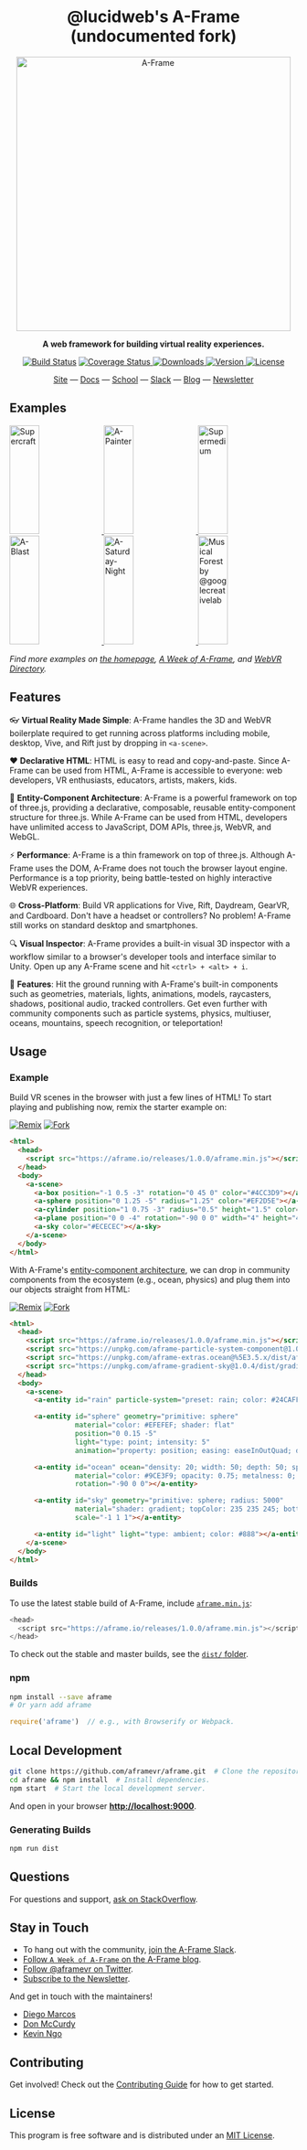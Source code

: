 <h1 align="center">@lucidweb's A-Frame (undocumented fork)</h1>

<p align="center"><a href="https://aframe.io" target="_blank"><img width="480" alt="A-Frame" src="https://user-images.githubusercontent.com/674727/32120889-230ef110-bb0f-11e7-908c-76e39aa43149.jpg"></a></p>

<p align="center"><b>A web framework for building virtual reality experiences.</b></p>

<p align="center">
  <a href="https://travis-ci.org/aframevr/aframe"><img src="https://img.shields.io/travis/aframevr/aframe.svg?style=flat-square" alt="Build Status"></a>
  <a href="https://codecov.io/gh/aframevr/aframe">
    <img src="https://codecov.io/gh/aframevr/aframe/branch/master/graph/badge.svg" alt="Coverage Status">
  </a>
  <a href="https://npmjs.org/package/aframe">
    <img src="https://img.shields.io/npm/dt/aframe.svg?style=flat-square" alt="Downloads">
  </a>
  <a href="https://npmjs.org/package/aframe">
    <img src="https://img.shields.io/npm/v/aframe.svg?style=flat-square" alt="Version">
  </a>
  <a href="https://npmjs.com/package/aframe">
    <img src="https://img.shields.io/npm/l/aframe.svg?style=flat-square" alt="License"></a>
  </a>
</p>

<div align="center">
  <a href="https://aframe.io">Site</a>
  &mdash;
  <a href="https://aframe.io/docs/">Docs</a>
  &mdash;
  <a href="https://aframe.io/school/">School</a>
  &mdash;
  <a href="https://aframe.io/slack-invite/">Slack</a>
  &mdash;
  <a href="https://aframe.io/blog/">Blog</a>
  &mdash;
  <a href="https://aframe.io/subscribe/">Newsletter</a>
</div>

## Examples

<a href="https://supermedium.com/supercraft">
  <img alt="Supercraft" target="_blank" src="https://user-images.githubusercontent.com/674727/41085457-f5429566-69eb-11e8-92e5-3210e4c6c4a0.gif" height="190" width="32%">
</a>
<a href="https://aframe.io/a-painter/?url=https://ucarecdn.com/962b242b-87a9-422c-b730-febdc470f203/">
  <img alt="A-Painter" target="_blank" src="https://cloud.githubusercontent.com/assets/674727/24531388/acfc3dda-156d-11e7-8563-5bd75252f70f.gif" height="190" width="32%">
</a>
<a href="https://supermedium.com">
  <img alt="Supermedium" target="_blank" src="https://user-images.githubusercontent.com/674727/37294616-7212cd20-25d3-11e8-9e7f-c0c61074f1e0.png" height="190" width="32%">
</a>
<a href="https://aframe.io/a-blast/">
  <img alt="A-Blast" target="_blank" src="https://cloud.githubusercontent.com/assets/674727/24531440/0336e66e-156e-11e7-95c2-f2e6ebc0393d.gif" height="190" width="32%">
</a>
<a href="https://aframe.io/a-saturday-night/">
  <img alt="A-Saturday-Night" target="_blank" src="https://cloud.githubusercontent.com/assets/674727/24531477/44272daa-156e-11e7-8ef9-d750ed430f3a.gif" height="190" width="32%">
</a>
<a href="https://github.com/googlecreativelab/webvr-musicalforest">
  <img alt="Musical Forest by @googlecreativelab" target="_blank" src="https://cloud.githubusercontent.com/assets/674727/25109861/b8e9ec48-2394-11e7-8f2d-ea1cd9df69c8.gif" height="190" width="32%">
</a>

*Find more examples on [the homepage](https://aframe.io), [A Week of A-Frame](https://aframe.io/blog/), and [WebVR Directory](https://webvr.directory).*

## Features

:eyeglasses: **Virtual Reality Made Simple**: A-Frame handles the 3D and WebVR
boilerplate required to get running across platforms including mobile, desktop,
Vive, and Rift just by dropping in `<a-scene>`.

:heart: **Declarative HTML**: HTML is easy to read and copy-and-paste. Since
A-Frame can be used from HTML, A-Frame is accessible to everyone: web
developers, VR enthusiasts, educators, artists, makers, kids.

:electric_plug: **Entity-Component Architecture**: A-Frame is a powerful
framework on top of three.js, providing a declarative, composable, reusable
entity-component structure for three.js. While A-Frame can be used from HTML,
developers have unlimited access to JavaScript, DOM APIs, three.js, WebVR, and
WebGL.

:zap: **Performance**: A-Frame is a thin framework on top of three.js.
Although A-Frame uses the DOM, A-Frame does not touch the browser layout
engine. Performance is a top priority, being battle-tested on highly
interactive WebVR experiences.

:globe_with_meridians: **Cross-Platform**: Build VR applications for Vive,
Rift, Daydream, GearVR, and Cardboard. Don't have a headset or controllers? No
problem! A-Frame still works on standard desktop and smartphones.

:mag: **Visual Inspector**: A-Frame provides a built-in visual 3D inspector
with a workflow similar to a browser's developer tools and interface similar to
Unity. Open up any A-Frame scene and hit `<ctrl> + <alt> + i`.

:runner: **Features**: Hit the ground running with A-Frame's built-in
components such as geometries, materials, lights, animations, models,
raycasters, shadows, positional audio, tracked controllers. Get even further
with community components such as particle systems, physics, multiuser, oceans,
mountains, speech recognition, or teleportation!

## Usage

### Example

Build VR scenes in the browser with just a few lines of HTML! To start playing
and publishing now, remix the starter example on:

[![Remix](https://cloud.githubusercontent.com/assets/674727/24572421/688f7fc0-162d-11e7-8a35-b02bc050c043.jpg)](https://glitch.com/~aframe) [![Fork](https://user-images.githubusercontent.com/39342/52831020-d42dcb80-3087-11e9-833f-2d6191c69eb9.png)](https://repl.it/@dmarcos/aframe)

```html
<html>
  <head>
    <script src="https://aframe.io/releases/1.0.0/aframe.min.js"></script>
  </head>
  <body>
    <a-scene>
      <a-box position="-1 0.5 -3" rotation="0 45 0" color="#4CC3D9"></a-box>
      <a-sphere position="0 1.25 -5" radius="1.25" color="#EF2D5E"></a-sphere>
      <a-cylinder position="1 0.75 -3" radius="0.5" height="1.5" color="#FFC65D"></a-cylinder>
      <a-plane position="0 0 -4" rotation="-90 0 0" width="4" height="4" color="#7BC8A4"></a-plane>
      <a-sky color="#ECECEC"></a-sky>
    </a-scene>
  </body>
</html>
```

With A-Frame's [entity-component
architecture](https://aframe.io/docs/1.0.0/introduction/entity-component-system.html), we can drop in community
components from the ecosystem (e.g., ocean, physics) and plug them into our
objects straight from HTML:

[![Remix](https://cloud.githubusercontent.com/assets/674727/24572421/688f7fc0-162d-11e7-8a35-b02bc050c043.jpg)](https://glitch.com/~aframe-registry) [![Fork](https://user-images.githubusercontent.com/39342/52831020-d42dcb80-3087-11e9-833f-2d6191c69eb9.png)](https://repl.it/@dmarcos/aframe)

```html
<html>
  <head>
    <script src="https://aframe.io/releases/1.0.0/aframe.min.js"></script>
    <script src="https://unpkg.com/aframe-particle-system-component@1.0.x/dist/aframe-particle-system-component.min.js"></script>
    <script src="https://unpkg.com/aframe-extras.ocean@%5E3.5.x/dist/aframe-extras.ocean.min.js"></script>
    <script src="https://unpkg.com/aframe-gradient-sky@1.0.4/dist/gradientsky.min.js"></script>
  </head>
  <body>
    <a-scene>
      <a-entity id="rain" particle-system="preset: rain; color: #24CAFF; particleCount: 5000"></a-entity>

      <a-entity id="sphere" geometry="primitive: sphere"
                material="color: #EFEFEF; shader: flat"
                position="0 0.15 -5"
                light="type: point; intensity: 5"
                animation="property: position; easing: easeInOutQuad; dir: alternate; dur: 1000; to: 0 -0.10 -5; loop: true"></a-entity>

      <a-entity id="ocean" ocean="density: 20; width: 50; depth: 50; speed: 4"
                material="color: #9CE3F9; opacity: 0.75; metalness: 0; roughness: 1"
                rotation="-90 0 0"></a-entity>

      <a-entity id="sky" geometry="primitive: sphere; radius: 5000"
                material="shader: gradient; topColor: 235 235 245; bottomColor: 185 185 210"
                scale="-1 1 1"></a-entity>

      <a-entity id="light" light="type: ambient; color: #888"></a-entity>
    </a-scene>
  </body>
</html>
```

### Builds

To use the latest stable build of A-Frame, include [`aframe.min.js`](https://aframe.io/releases/1.0.0/aframe.min.js):

```js
<head>
  <script src="https://aframe.io/releases/1.0.0/aframe.min.js"></script>
</head>
```

To check out the stable and master builds, see the [`dist/` folder](dist/).

### npm

```sh
npm install --save aframe
# Or yarn add aframe
```

```js
require('aframe')  // e.g., with Browserify or Webpack.
```

## Local Development

```sh
git clone https://github.com/aframevr/aframe.git  # Clone the repository.
cd aframe && npm install  # Install dependencies.
npm start  # Start the local development server.
```

And open in your browser **[http://localhost:9000](http://localhost:9000)**.

### Generating Builds

```sh
npm run dist
```

## Questions

For questions and support, [ask on StackOverflow](https://stackoverflow.com/questions/ask/?tags=aframe).

## Stay in Touch

- To hang out with the community, [join the A-Frame Slack](https://aframe.io/slack-invite/).
- [Follow `A Week of A-Frame` on the A-Frame blog](https://aframe.io/blog).
- [Follow @aframevr on Twitter](https://twitter.com/aframevr).
- [Subscribe to the Newsletter](https://aframe.io/subscribe/).

And get in touch with the maintainers!

- [Diego Marcos](https://twitter.com/dmarcos)
- [Don McCurdy](https://twitter.com/donrmccurdy)
- [Kevin Ngo](https://twitter.com/andgokevin)

## Contributing

Get involved! Check out the [Contributing Guide](CONTRIBUTING.md) for how to get started.

## License

This program is free software and is distributed under an [MIT License](LICENSE).
